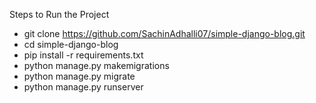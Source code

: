 Steps to Run the Project
- git clone https://github.com/SachinAdhalli07/simple-django-blog.git
- cd simple-django-blog
- pip install -r requirements.txt
- python manage.py makemigrations
- python manage.py migrate
- python manage.py runserver


